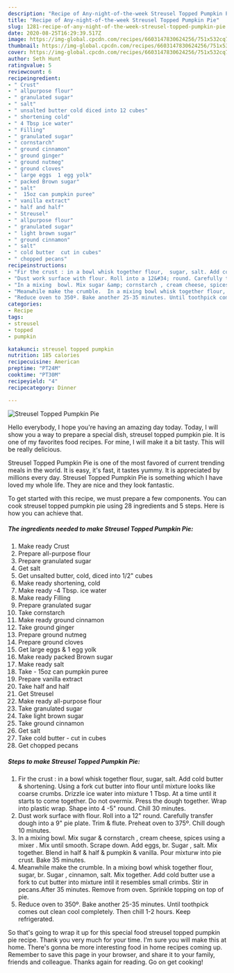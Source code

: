 ```yaml
---
description: "Recipe of Any-night-of-the-week Streusel Topped Pumpkin Pie"
title: "Recipe of Any-night-of-the-week Streusel Topped Pumpkin Pie"
slug: 1281-recipe-of-any-night-of-the-week-streusel-topped-pumpkin-pie
date: 2020-08-25T16:29:39.517Z
image: https://img-global.cpcdn.com/recipes/6603147830624256/751x532cq70/streusel-topped-pumpkin-pie-recipe-main-photo.jpg
thumbnail: https://img-global.cpcdn.com/recipes/6603147830624256/751x532cq70/streusel-topped-pumpkin-pie-recipe-main-photo.jpg
cover: https://img-global.cpcdn.com/recipes/6603147830624256/751x532cq70/streusel-topped-pumpkin-pie-recipe-main-photo.jpg
author: Seth Hunt
ratingvalue: 5
reviewcount: 6
recipeingredient:
- " Crust"
- " allpurpose flour"
- " granulated sugar"
- " salt"
- " unsalted butter cold diced into 12 cubes"
- " shortening cold"
- " 4 Tbsp ice water"
- " Filling"
- " granulated sugar"
- " cornstarch"
- " ground cinnamon"
- " ground ginger"
- " ground nutmeg"
- " ground cloves"
- " large eggs  1 egg yolk"
- " packed Brown sugar"
- " salt"
- "  15oz can pumpkin puree"
- " vanilla extract"
- " half and half"
- " Streusel"
- " allpurpose flour"
- " granulated sugar"
- " light brown sugar"
- " ground cinnamon"
- " salt"
- " cold butter  cut in cubes"
- " chopped pecans"
recipeinstructions:
- "Fir the crust : in a bowl whisk together flour,  sugar, salt. Add cold butter &amp; shortening. Using a fork cut butter into flour until mixture looks like coarse crumbs.  Drizzle ice water into mixture 1 Tbsp. At a time until it starts to come together.  Do not overmix. Press the dough together. Wrap into plastic wrap. Shape into 4 -5&#34; round. Chill 30 minutes."
- "Dust work surface with flour. Roll into a 12&#34; round. Carefully transfer dough into a 9&#34; pie plate. Trim &amp; flute. Preheat oven to 375º. Chill dough 10 minutes."
- "In a mixing  bowl. Mix sugar &amp; cornstarch , cream cheese, spices using a mixer . Mix until smooth. Scrape down. Add eggs, br. Sugar , salt. Mix together.  Blend in half &amp; half &amp; pumpkin &amp; vanilla.  Pour mixturw into pie crust. Bake 35 minutes."
- "Meanwhile make the crumble.  In a mixing bowl whisk together flour,  sugar, br. Sugar , cinnamon,  salt. Mix together.  Add cold butter use a fork to cut butter into  mixture intil it resembles small crimbs. Stir in pecans.After 35 minutes. Remove from oven. Sprinkle topping on top of pie."
- "Reduce oven to 350º. Bake another 25-35 minutes. Until toothpick comes out clean cool completely.  Then chill 1-2 hours. Keep refrigerated."
categories:
- Recipe
tags:
- streusel
- topped
- pumpkin

katakunci: streusel topped pumpkin 
nutrition: 185 calories
recipecuisine: American
preptime: "PT24M"
cooktime: "PT30M"
recipeyield: "4"
recipecategory: Dinner

---
```



![Streusel Topped Pumpkin Pie](https://img-global.cpcdn.com/recipes/6603147830624256/751x532cq70/streusel-topped-pumpkin-pie-recipe-main-photo.jpg)

Hello everybody, I hope you're having an amazing day today. Today, I will show you a way to prepare a special dish, streusel topped pumpkin pie. It is one of my favorites food recipes. For mine, I will make it a bit tasty. This will be really delicious.



Streusel Topped Pumpkin Pie is one of the most favored of current trending meals in the world. It is easy, it's fast, it tastes yummy. It is appreciated by millions every day. Streusel Topped Pumpkin Pie is something which I have loved my whole life. They are nice and they look fantastic.


To get started with this recipe, we must prepare a few components. You can cook streusel topped pumpkin pie using 28 ingredients and 5 steps. Here is how you can achieve that.

<!--inarticleads1-->

##### The ingredients needed to make Streusel Topped Pumpkin Pie:

1. Make ready  Crust
1. Prepare  all-purpose flour
1. Prepare  granulated sugar
1. Get  salt
1. Get  unsalted butter, cold, diced into 1/2&#34; cubes
1. Make ready  shortening, cold
1. Make ready  -4 Tbsp. ice water
1. Make ready  Filling
1. Prepare  granulated sugar
1. Take  cornstarch
1. Make ready  ground cinnamon
1. Take  ground ginger
1. Prepare  ground nutmeg
1. Prepare  ground cloves
1. Get  large eggs &amp; 1 egg yolk
1. Make ready  packed Brown sugar
1. Make ready  salt
1. Take  - 15oz can pumpkin puree
1. Prepare  vanilla extract
1. Take  half and half
1. Get  Streusel
1. Make ready  all-purpose flour
1. Take  granulated sugar
1. Take  light brown sugar
1. Take  ground cinnamon
1. Get  salt
1. Take  cold butter - cut in cubes
1. Get  chopped pecans




<!--inarticleads2-->

##### Steps to make Streusel Topped Pumpkin Pie:

1. Fir the crust : in a bowl whisk together flour,  sugar, salt. Add cold butter &amp; shortening. Using a fork cut butter into flour until mixture looks like coarse crumbs.  Drizzle ice water into mixture 1 Tbsp. At a time until it starts to come together.  Do not overmix. Press the dough together. Wrap into plastic wrap. Shape into 4 -5&#34; round. Chill 30 minutes.
1. Dust work surface with flour. Roll into a 12&#34; round. Carefully transfer dough into a 9&#34; pie plate. Trim &amp; flute. Preheat oven to 375º. Chill dough 10 minutes.
1. In a mixing  bowl. Mix sugar &amp; cornstarch , cream cheese, spices using a mixer . Mix until smooth. Scrape down. Add eggs, br. Sugar , salt. Mix together.  Blend in half &amp; half &amp; pumpkin &amp; vanilla.  Pour mixturw into pie crust. Bake 35 minutes.
1. Meanwhile make the crumble.  In a mixing bowl whisk together flour,  sugar, br. Sugar , cinnamon,  salt. Mix together.  Add cold butter use a fork to cut butter into  mixture intil it resembles small crimbs. Stir in pecans.After 35 minutes. Remove from oven. Sprinkle topping on top of pie.
1. Reduce oven to 350º. Bake another 25-35 minutes. Until toothpick comes out clean cool completely.  Then chill 1-2 hours. Keep refrigerated.




So that's going to wrap it up for this special food streusel topped pumpkin pie recipe. Thank you very much for your time. I'm sure you will make this at home. There's gonna be more interesting food in home recipes coming up. Remember to save this page in your browser, and share it to your family, friends and colleague. Thanks again for reading. Go on get cooking!
